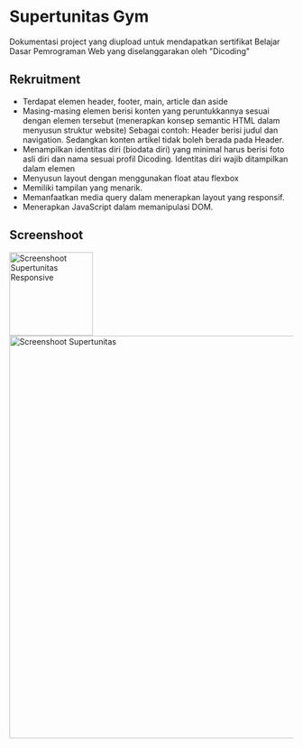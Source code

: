 # Supertunitas Gym
Dokumentasi project yang diupload untuk mendapatkan sertifikat Belajar Dasar Pemrograman Web yang diselanggarakan oleh "Dicoding"

## Rekruitment
- Terdapat elemen header, footer, main, article dan aside
- Masing-masing elemen berisi konten yang peruntukkannya sesuai dengan elemen tersebut (menerapkan konsep semantic HTML dalam menyusun struktur website) Sebagai contoh: Header berisi judul dan navigation. Sedangkan konten artikel tidak boleh berada pada Header.
- Menampilkan identitas diri (biodata diri) yang minimal harus berisi foto asli diri dan nama sesuai profil Dicoding. Identitas diri wajib ditampilkan dalam elemen <aside>
- Menyusun layout dengan menggunakan float atau flexbox
- Memiliki tampilan yang menarik.
- Memanfaatkan media query dalam menerapkan layout yang responsif.
- Menerapkan JavaScript dalam memanipulasi DOM.

## Screenshoot
<img width="148" alt="Screenshoot Supertunitas Responsive" src="https://user-images.githubusercontent.com/61189034/87866039-96cd1c00-c9a6-11ea-9d46-5c0c7d76394d.png">
<img width="714" alt="Screenshoot Supertunitas" src="https://user-images.githubusercontent.com/61189034/87866040-9af93980-c9a6-11ea-8c34-c012c899f1e3.png">
